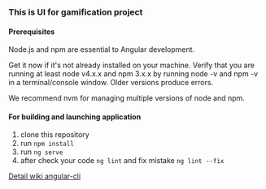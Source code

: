 ### This is UI for gamification project

#### Prerequisites

Node.js and npm are essential to Angular development.

Get it now if it's not already installed on your machine.
Verify that you are running at least node v4.x.x and npm 3.x.x by running node -v and npm -v in a terminal/console window. Older versions produce errors.

We recommend nvm for managing multiple versions of node and npm.

#### For building and launching application

 1. clone this repository
 2. run ``npm install``
 3. run ``ng serve``
 4. after check your code ``ng lint`` and fix mistake ``ng lint --fix ``

 [Detail wiki  angular-cli](https://github.com/angular/angular-cli/wiki)